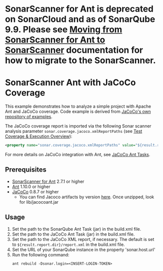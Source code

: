 # SonarScanner for Ant is deprecated on SonarCloud and as of SonarQube 9.9. Please see [Moving from SonarScanner for Ant to SonarScanner](https://docs.sonarsource.com/sonarqube/latest/analyzing-source-code/scanners/sonarscanner-for-ant/#moving-from-sonarscanner-for-ant-to-sonarscanner) documentation for how to migrate to the SonarScanner.

# SonarScanner Ant with JaCoCo Coverage

This example demonstrates how to analyze a simple project with Apache Ant and JaCoCo coverage. Code example is derived from [JaCoCo's own repository of examples](https://github.com/jacoco/jacoco/tree/v0.8.7/org.jacoco.examples/build).

The JaCoCo coverage report is imported via the following Sonar scanner analysis parameter `sonar.coverage.jacoco.xmlReportPaths` (see [Test Coverage & Execution Overview](https://docs.sonarsource.com/sonarqube/latest/analyzing-source-code/test-coverage/overview/)):

```xml
<property name="sonar.coverage.jacoco.xmlReportPaths" value="${result.report.dir}/report.xml" />
```

For more details on JaCoCo integration with Ant, see [JaCoCo Ant Tasks](https://www.eclemma.org/jacoco/trunk/doc/ant.html).

## Prerequisites
* [SonarScanner for Ant](http://redirect.sonarsource.com/doc/ant-task.html) 2.7.1 or higher
* [Ant](http://ant.apache.org/) 1.10.0 or higher
* [JaCoCo](https://www.eclemma.org/jacoco/) 0.8.7 or higher
  * You can find Jacoco artifacts by version [here](https://repo1.maven.org/maven2/org/jacoco/jacoco/). Once unzipped, look for lib/jacocoant.jar

## Usage
1. Set the path to the SonarQube Ant Task (jar) in the build.xml file.
2. Set the path to the JaCoCo Ant Task (jar) in the build.xml file.
3. Set the path to the JaCoCo XML report, if necessary. The default is set to `${result.report.dir}/report.xml` in the build.xml file.
4. Set the URL of your SonarQube instance in the property 'sonar.host.url'
5. Run the following command:
    ```shell
    ant rebuild -Dsonar.login=<INSERT-LOGIN-TOKEN>
    ```

